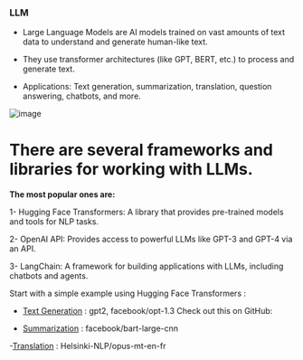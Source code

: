 ### LLM

- Large Language Models are AI models trained on vast amounts of text data to understand and generate human-like text.

- They use transformer architectures (like GPT, BERT, etc.) to process and generate text.

- Applications: Text generation, summarization, translation, question answering, chatbots, and more.

![image](https://github.com/user-attachments/assets/01eccb53-a1b1-4ca0-9b68-5d76362b31b6)

# There are several frameworks and libraries for working with LLMs. 
**The most popular ones are:**

1- Hugging Face Transformers: A library that provides pre-trained models and tools for NLP tasks.

2- OpenAI API: Provides access to powerful LLMs like GPT-3 and GPT-4 via an API.

3- LangChain: A framework for building applications with LLMs, including chatbots and agents.

Start with a simple example using Hugging Face Transformers :

- [Text Generation](https://github.com/AlaaElnakeeb81536/Hugging-Face/blob/main/HuggingFace/Text_Generation_.ipynb) : gpt2, facebook/opt-1.3 Check out this on GitHub:  

- [Summarization](https://github.com/AlaaElnakeeb81536/Hugging-Face/blob/main/HuggingFace/Text_Summarization_.ipynb) : facebook/bart-large-cnn

-[Translation](https://github.com/AlaaElnakeeb81536/Hugging-Face/blob/main/HuggingFace/Text_Translation_.ipynb) : Helsinki-NLP/opus-mt-en-fr
